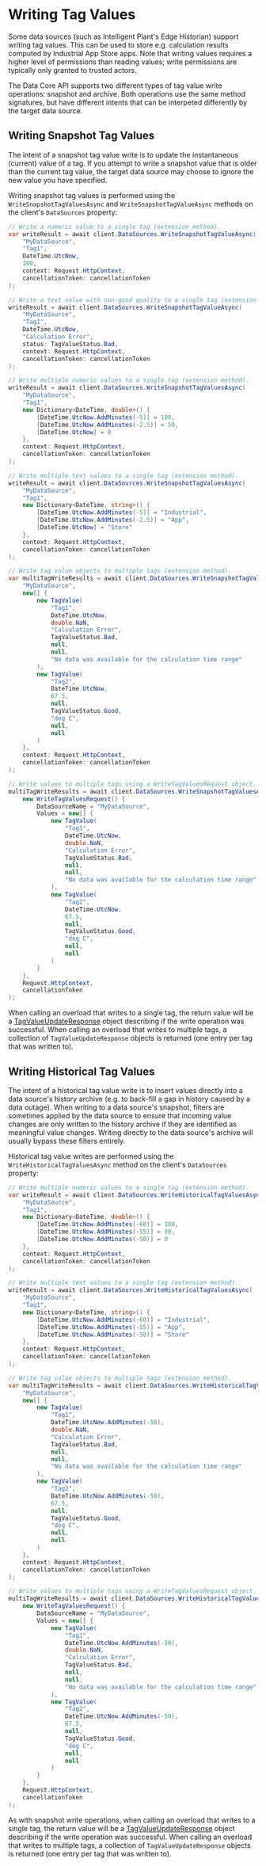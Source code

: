 # Writing Tag Values

Some data sources (such as Intelligent Plant's Edge Historian) support writing tag values. This can be used to store e.g. calculation results computed by Industrial App Store apps. Note that writing values requires a higher level of permissions than reading values; write permissions are typically only granted to trusted actors.

The Data Core API supports two different types of tag value write operations: snapshot and archive. Both operations use the same method signatures, but have different intents that can be interpeted differently by the target data source.


## Writing Snapshot Tag Values

The intent of a snapshot tag value write is to update the instantaneous (current) value of a tag. If you attempt to write a snapshot value that is older than the current tag value, the target data source may choose to ignore the new value you have specified.

Writing snapshot tag values is performed using the `WriteSnapshotTagValuesAsync` and `WriteSnapshotTagValueAsync` methods on the client's `DataSources` property:

```csharp
// Write a numeric value to a single tag (extension method).
var writeResult = await client.DataSources.WriteSnapshotTagValueAsync(
    "MyDataSource",
    "Tag1",
    DateTime.UtcNow,
    100,
    context: Request.HttpContext,
    cancellationToken: cancellationToken
);

// Write a text value with non-good quality to a single tag (extension method).
writeResult = await client.DataSources.WriteSnapshotTagValueAsync(
    "MyDataSource",
    "Tag1",
    DateTime.UtcNow,
    "Calculation Error",
    status: TagValueStatus.Bad,
    context: Request.HttpContext,
    cancellationToken: cancellationToken
);

// Write multiple numeric values to a single tag (extension method).
writeResult = await client.DataSources.WriteSnapshotTagValuesAsync(
    "MyDataSource",
    "Tag1",
    new Dictionary<DateTime, double>() {
        [DateTime.UtcNow.AddMinutes(-5)] = 100,
        [DateTime.UtcNow.AddMinutes(-2.5)] = 50,
        [DateTime.UtcNow] = 0
    },
    context: Request.HttpContext,
    cancellationToken: cancellationToken
);

// Write multiple text values to a single tag (extension method).
writeResult = await client.DataSources.WriteSnapshotTagValuesAsync(
    "MyDataSource",
    "Tag1",
    new Dictionary<DateTime, string>() {
        [DateTime.UtcNow.AddMinutes(-5)] = "Industrial",
        [DateTime.UtcNow.AddMinutes(-2.5)] = "App",
        [DateTime.UtcNow] = "Store"
    },
    context: Request.HttpContext,
    cancellationToken: cancellationToken
);

// Write tag value objects to multiple tags (extension method).
var multiTagWriteResults = await client.DataSources.WriteSnapshotTagValuesAsync(
    "MyDataSource",
    new[] {
        new TagValue(
            "Tag1", 
            DateTime.UtcNow, 
            double.NaN, 
            "Calculation Error", 
            TagValueStatus.Bad, 
            null, 
            null, 
            "No data was available for the calculation time range"
        ),
        new TagValue(
            "Tag2",
            DateTime.UtcNow,
            67.5,
            null,
            TagValueStatus.Good,
            "deg C",
            null,
            null
        )
    },
    context: Request.HttpContext,
    cancellationToken: cancellationToken
);

// Write values to multiple tags using a WriteTagValuesRequest object.
multiTagWriteResults = await client.DataSources.WriteSnapshotTagValuesAsync(
    new WriteTagValuesRequest() {
        DataSourceName = "MyDataSource",
        Values = new[] {
            new TagValue(
                "Tag1",
                DateTime.UtcNow,
                double.NaN,
                "Calculation Error",
                TagValueStatus.Bad,
                null,
                null,
                "No data was available for the calculation time range"
            ),
            new TagValue(
                "Tag2",
                DateTime.UtcNow,
                67.5,
                null,
                TagValueStatus.Good,
                "deg C",
                null,
                null
            )
        }
    }, 
    Request.HttpContext, 
    cancellationToken
);
```

When calling an overload that writes to a single tag, the return value will be a [TagValueUpdateResponse](/src/IntelligentPlant.DataCore.HttpClient/Model/TagValueUpdateResponse.cs) object describing if the write operation was successful. When calling an overload that writes to multiple tags, a collection of `TagValueUpdateResponse` objects is returned (one entry per tag that was written to).


## Writing Historical Tag Values

The intent of a historical tag value write is to insert values directly into a data source's history archive (e.g. to back-fill a gap in history caused by a data outage). When writing to a data source's snapshot, filters are sometimes applied by the data source to ensure that incoming value changes are only written to the history archive if they are identified as meaningful value changes. Writing directly to the data source's archive will usually bypass these filters entirely.

Historical tag value writes are performed using the `WriteHistoricalTagValuesAsync` method on the client's `DataSources` property:

```csharp
// Write multiple numeric values to a single tag (extension method).
var writeResult = await client.DataSources.WriteHistoricalTagValuesAsync(
    "MyDataSource",
    "Tag1",
    new Dictionary<DateTime, double>() {
        [DateTime.UtcNow.AddMinutes(-60)] = 100,
        [DateTime.UtcNow.AddMinutes(-55)] = 50,
        [DateTime.UtcNow.AddMinutes(-50)] = 0
    },
    context: Request.HttpContext,
    cancellationToken: cancellationToken
);

// Write multiple text values to a single tag (extension method).
writeResult = await client.DataSources.WriteHistoricalTagValuesAsync(
    "MyDataSource",
    "Tag1",
    new Dictionary<DateTime, string>() {
        [DateTime.UtcNow.AddMinutes(-60)] = "Industrial",
        [DateTime.UtcNow.AddMinutes(-55)] = "App",
        [DateTime.UtcNow.AddMinutes(-50)] = "Store"
    },
    context: Request.HttpContext,
    cancellationToken: cancellationToken
);

// Write tag value objects to multiple tags (extension method).
var multiTagWriteResults = await client.DataSources.WriteHistoricalTagValuesAsync(
    "MyDataSource",
    new[] {
        new TagValue(
            "Tag1", 
            DateTime.UtcNow.AddMinutes(-50), 
            double.NaN, 
            "Calculation Error", 
            TagValueStatus.Bad, 
            null, 
            null, 
            "No data was available for the calculation time range"
        ),
        new TagValue(
            "Tag2",
            DateTime.UtcNow.AddMinutes(-50),
            67.5,
            null,
            TagValueStatus.Good,
            "deg C",
            null,
            null
        )
    },
    context: Request.HttpContext,
    cancellationToken: cancellationToken
);

// Write values to multiple tags using a WriteTagValuesRequest object.
multiTagWriteResults = await client.DataSources.WriteHistoricalTagValuesAsync(
    new WriteTagValuesRequest() {
        DataSourceName = "MyDataSource",
        Values = new[] {
            new TagValue(
                "Tag1",
                DateTime.UtcNow.AddMinutes(-50),
                double.NaN,
                "Calculation Error",
                TagValueStatus.Bad,
                null,
                null,
                "No data was available for the calculation time range"
            ),
            new TagValue(
                "Tag2",
                DateTime.UtcNow.AddMinutes(-50),
                67.5,
                null,
                TagValueStatus.Good,
                "deg C",
                null,
                null
            )
        }
    }, 
    Request.HttpContext, 
    cancellationToken
);
```

As with snapshot write operations, when calling an overload that writes to a single tag, the return value will be a [TagValueUpdateResponse](/src/IntelligentPlant.DataCore.HttpClient/Model/TagValueUpdateResponse.cs) object describing if the write operation was successful. When calling an overload that writes to multiple tags, a collection of `TagValueUpdateResponse` objects is returned (one entry per tag that was written to).
